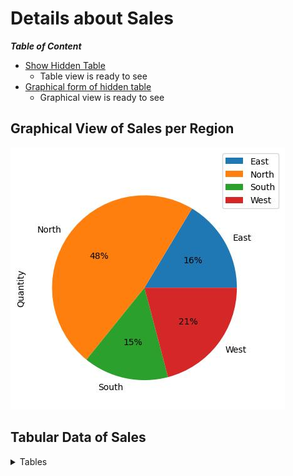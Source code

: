 # Details about Sales
**_Table of Content_**
- [Show Hidden Table](#tabular-data-of-sales)
    - Table view is ready to see
- [Graphical form of hidden table](#graphical-view-of-sales-per-region)
    - Graphical view is ready to see

## Graphical View of Sales per Region
![Alt](https://github.com/tiyashapal22/test/blob/main/image/picture2.jpg)

## Tabular Data of Sales
<details>
<summary> Tables </summary>

| Region | Quantity | Category | Product |
|----------|-------------|-------------|-----------|
| North | 87 | Crackers | Whole Wheat | 
| North | 29 | Snacks | Pretzels | 
| South | 82 | Cookies | Chocolate Chip | 
| South | 80 | Cookies | Oatmeal Raisin | 
| South | 54 | Bars | Carrot | 
| South | 102 | Bars | Carrot | 
| South | 149 | Crackers | Whole Wheat | 
| North | 31 | Crackers | Whole Wheat | 
| East | 36 | Cookies | Arrowroot | 
| North | 52 | Cookies | Arrowroot | 
| East | 28 | Snacks | Whole Wheat | 
| North | 58 | Cookies | Arrowroot | 
| East | 43 | Cookies | Arrowroot | 
| West | 232 | Cookies | Chocolate Chip | 
| North | 123 | Cookies | Oatmeal Raisin | 
| North | 68 | Bars | Bran | 
| North | 85 | Cookies | Chocolate Chip | 
| North | 93 | Bars | Carrot | 
| North | 61 | Bars | Carrot | 
| East | 57 | Bars | Bran | 
| North | 40 | Crackers | Whole Wheat | 
| North | 65 | Cookies | Oatmeal Raisin | 
| North | 86 | Cookies | Chocolate Chip | 
| North | 118 | Bars | Carrot | 
| West | 39 | Cookies | Chocolate Chip | 
| North | 67 | Cookies | Chocolate Chip | 
| East | 193 | Cookies | Oatmeal Raisin | 
| East | 129 | Cookies | Oatmeal Raisin | 
| North | 91 | Bars | Carrot | 
| North | 77 | Cookies | Arrowroot | 
| East | 23 | Crackers | Whole Wheat | 
| North | 84 | Bars | Carrot | 
| East | 48 | Bars | Carrot | 
| North | 44 | Cookies | Oatmeal Raisin | 
| South | 134 | Snacks | Potato Chips | 
| North | 120 | Cookies | Oatmeal Raisin | 
| East | 53 | Bars | Carrot | 
| East | 26 | Crackers | Whole Wheat | 
| North | 63 | Cookies | Chocolate Chip | 
| North | 73 | Bars | Carrot | 
| North | 105 | Bars | Bran | 
| North | 34 | Crackers | Whole Wheat | 
| East | 138 | Cookies | Oatmeal Raisin | 
| North | 60 | Cookies | Oatmeal Raisin | 
| West | 21 | Crackers | Whole Wheat | 
| East | 37 | Cookies | Arrowroot | 
| West | 55 | Cookies | Chocolate Chip | 
| North | 64 | Cookies | Chocolate Chip | 
| North | 33 | Crackers | Whole Wheat | 
| North | 71 | Bars | Carrot | 
| West | 288 | Cookies | Oatmeal Raisin | 
| North | 90 | Cookies | Arrowroot | 
| North | 76 | Cookies | Chocolate Chip | 
| West | 22 | Snacks | Pretzels | 
| West | 20 | Crackers | Whole Wheat | 
| South | 136 | Cookies | Arrowroot | 
| North | 38 | Crackers | Whole Wheat | 
| West | 50 | Bars | Bran | 
| West | 306 | Bars | Carrot | 
| North | 79 | Cookies | Oatmeal Raisin | 
| North | 51 | Cookies | Oatmeal Raisin | 
| North | 47 | Cookies | Oatmeal Raisin | 

</details>